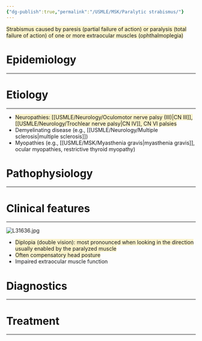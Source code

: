 ```yaml
---
{"dg-publish":true,"permalink":"/USMLE/MSK/Paralytic strabismus/"}
---
```


<span style="background:rgba(240, 200, 0, 0.2)">Strabismus caused by paresis (partial failure of action) or paralysis (total failure of action) of one or more extraocular muscles (ophthalmoplegia)</span>
# Epidemiology
---


# Etiology
---
- <span style="background:rgba(240, 200, 0, 0.2)">Neuropathies: [[USMLE/Neurology/Oculomotor nerve palsy (III)\|CN III]], [[USMLE/Neurology/Trochlear nerve palsy\|CN IV]], CN VI palsies</span>
- Demyelinating disease (e.g., [[USMLE/Neurology/Multiple sclerosis\|multiple sclerosis]])
- Myopathies (e.g., [[USMLE/MSK/Myasthenia gravis\|myasthenia gravis]], ocular myopathies, restrictive thyroid myopathy)

# Pathophysiology
---


# Clinical features
---
![L31636.jpg](/img/user/appendix/L31636.jpg)
- <span style="background:rgba(240, 200, 0, 0.2)">Diplopia (double vision): most pronounced when looking in the direction usually enabled by the paralyzed muscle</span>
- <span style="background:rgba(240, 200, 0, 0.2)">Often compensatory head posture</span> 
- Impaired extraocular muscle function

# Diagnostics
---


# Treatment
---

